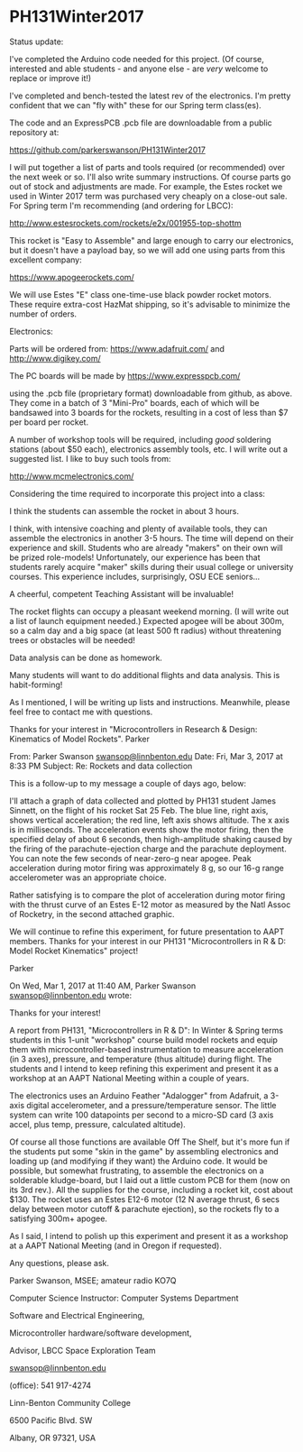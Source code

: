# PH131Winter2017

Status update: 

I've completed the Arduino code needed for this project. (Of course, interested and able students - and anyone else - are *very* welcome to replace or improve it!)

I've completed and bench-tested the latest rev of the electronics. I'm pretty confident that we can "fly with" these for our Spring term class(es).

The code and an ExpressPCB .pcb file are downloadable from a public repository at:

https://github.com/parkerswanson/PH131Winter2017

I will put together a list of parts and tools required (or recommended) over the next week or so. I'll also write summary instructions. Of course parts go out of stock and adjustments are made. For example, the Estes rocket we used in Winter 2017 term was purchased very cheaply on a close-out sale. For Spring term I'm recommending (and ordering for LBCC):

http://www.estesrockets.com/rockets/e2x/001955-top-shottm

This rocket is "Easy to Assemble" and large enough to carry our electronics, but it doesn't have a payload bay, so we will add one using parts from this excellent company:

https://www.apogeerockets.com/

We will use Estes "E" class one-time-use black powder rocket motors. These require extra-cost HazMat shipping, so it's advisable to minimize the number of orders.

Electronics:

Parts will be ordered from:
https://www.adafruit.com/
and
http://www.digikey.com/

The PC boards will be made by
https://www.expresspcb.com/

using the .pcb file (proprietary format) downloadable from github, as above. They come in a batch of 3 "Mini-Pro" boards, each of which will be bandsawed into 3 boards for the rockets, resulting in a cost of less than $7 per board per rocket.

A number of workshop tools will be required, including *good* soldering stations (about $50 each), electronics assembly tools, etc. I will write out a suggested list. I like to buy such tools from:

http://www.mcmelectronics.com/

Considering the time required to incorporate this project into a class:

I think the students can assemble the rocket in about 3 hours.

I think, with intensive coaching and plenty of available tools, they can assemble the electronics in another 3-5 hours. The time will depend on their experience and skill. Students who are already "makers" on their own will be prized role-models! Unfortunately, our experience has been that students rarely acquire "maker" skills during their usual college or university courses. This experience includes, surprisingly, OSU ECE seniors...

A cheerful, competent Teaching Assistant will be invaluable!

The rocket flights can occupy a pleasant weekend morning. (I will write out a list of launch equipment needed.) Expected apogee will be about 300m, so a calm day and a big space (at least 500 ft radius) without threatening trees or obstacles will be needed!

Data analysis can be done as homework.

Many students will want to do additional flights and data analysis. This is habit-forming!

As I mentioned, I will be writing up lists and instructions. Meanwhile, please feel free to contact me with questions. 

Thanks for your interest in "Microcontrollers in Research & Design: Kinematics of Model Rockets".
Parker

From: Parker Swanson <swansop@linnbenton.edu>
Date: Fri, Mar 3, 2017 at 8:33 PM
Subject: Re: Rockets and data collection

This is a follow-up to my message a couple of days ago, below: 

I'll attach a graph of data collected and plotted by PH131 student James Sinnett, on the flight of his rocket Sat 25 Feb. The blue line, right axis, shows vertical acceleration; the red line, left axis shows altitude. The x axis is in milliseconds. The acceleration events show the motor firing, then the specified delay of about 6 seconds, then high-amplitude shaking caused by the firing of the parachute-ejection charge and the parachute deployment. You can note the few seconds of near-zero-g near apogee. Peak acceleration during motor firing was approximately 8 g, so our 16-g range accelerometer was an appropriate choice.

Rather satisfying is to compare the plot of acceleration during motor firing with the thrust curve of an Estes E-12 motor as measured by the Natl Assoc of Rocketry, in the second attached graphic. 

We will continue to refine this experiment, for future presentation to AAPT members. Thanks for your interest in our PH131 "Microcontrollers in R & D: Model Rocket Kinematics" project!

Parker

On Wed, Mar 1, 2017 at 11:40 AM, Parker Swanson <swansop@linnbenton.edu> wrote:

Thanks for your interest! 

A report from PH131, "Microcontrollers in R & D": In Winter & Spring terms students in this 1-unit "workshop" course build model rockets and equip them with microcontroller-based instrumentation to measure acceleration (in 3 axes), pressure, and temperature (thus altitude) during flight. The students and I intend to keep refining this experiment and present it as a workshop at an AAPT National Meeting within a couple of years. 

The electronics uses an Arduino Feather "Adalogger" from Adafruit, a 3-axis digital accelerometer, and a pressure/temperature sensor. The little system can write 100 datapoints per second to a micro-SD card (3 axis accel, plus temp, pressure, calculated altitude). 

Of course all those functions are available Off The Shelf, but it's more fun if the students put some "skin in the game" by assembling electronics and loading up (and modifying if they want) the Arduino code. It would be possible, but somewhat frustrating, to assemble the electronics on a solderable kludge-board, but I laid out a little custom PCB for them (now on its 3rd rev.). All the supplies for the course, including a rocket kit, cost about $130. The rocket uses an Estes E12-6 motor (12 N average thrust, 6 secs delay between motor cutoff & parachute ejection), so the rockets fly to a satisfying 300m+ apogee.

As I said, I intend to polish up this experiment and present it as a workshop at a AAPT National Meeting (and in Oregon if requested). 

Any questions, please ask.

Parker Swanson, MSEE; amateur radio KO7Q

Computer Science Instructor: Computer Systems Department

   Software and Electrical Engineering,
   
   Microcontroller hardware/software development,
   
   Advisor, LBCC Space Exploration Team
   
swansop@linnbenton.edu 

(office): 541 917-4274

Linn-Benton Community College

6500 Pacific Blvd. SW

Albany, OR 97321, USA
